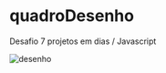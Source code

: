 # quadroDesenho

Desafio 7 projetos em dias / Javascript

![desenho](https://github.com/Grasyynha/quadroDesenho/assets/45572377/0d8be210-80fa-4fce-8864-491c1b96c22c)
